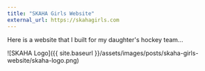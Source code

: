 ```yaml
---
title: "SKAHA Girls Website"
external_url: https://skahagirls.com
---
```


Here is a website that I built for my daughter's hockey team...

![SKAHA Logo]({{ site.baseurl }}/assets/images/posts/skaha-girls-website/skaha-logo.png)
<!--sep-->
